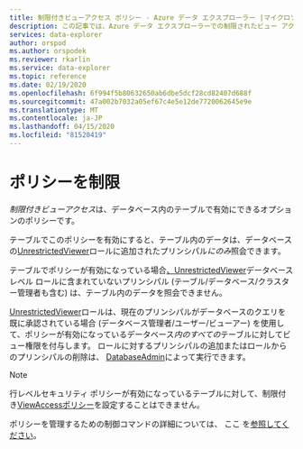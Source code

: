 ```yaml
---
title: 制限付きビューアクセス ポリシー - Azure データ エクスプローラー |マイクロソフトドキュメント
description: この記事では、Azure データ エクスプローラーでの制限されたビュー アクセス ポリシーについて説明します。
services: data-explorer
author: orspod
ms.author: orspodek
ms.reviewer: rkarlin
ms.service: data-explorer
ms.topic: reference
ms.date: 02/19/2020
ms.openlocfilehash: 6f994f5b80632650ab6dbe5dcf28cd82407d688f
ms.sourcegitcommit: 47a002b7032a05ef67c4e5e12de7720062645e9e
ms.translationtype: MT
ms.contentlocale: ja-JP
ms.lasthandoff: 04/15/2020
ms.locfileid: "81520419"
---
```

# <a name="restrictedviewaccess-policy"></a>ポリシーを制限

*制限付きビューアクセス*は、データベース内のテーブルで有効にできるオプションのポリシーです。

テーブルでこのポリシーを有効にすると、テーブル内のデータは、データベースの[UnrestrictedViewer](../management/access-control/role-based-authorization.md)ロールに追加されたプリンシパル*にのみ*照会できます。

テーブルでポリシーが有効になっている場合[、UnrestrictedViewer](../management/access-control/role-based-authorization.md)データベース レベル ロールに含まれていないプリンシパル (テーブル/データベース/クラスター管理者も含む) は、テーブル内のデータを照会できません。

[UnrestrictedViewer](../management/access-control/role-based-authorization.md)ロールは、現在のプリンシパルがデータベースのクエリを既に承認されている場合 (データベース管理者/ユーザー/ビューアー) を使用して、ポリシーが有効になっているデータベース*内のすべての*テーブルに対してビュー権限を付与します。 ロールに対するプリンシパルの追加またはロールからのプリンシパルの削除は、 [DatabaseAdmin](../management/access-control/role-based-authorization.md)によって実行できます。

> [!NOTE]
> 行レベルセキュリティ ポリシーが有効になっているテーブルに対して、制限付き[ViewAccessポリシー](./rowlevelsecuritypolicy.md)を設定することはできません。

ポリシーを管理するための制御コマンドの詳細については、 ここ を[参照してください](../management/restrictedviewaccess-policy.md)。